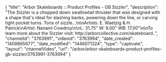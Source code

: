 {
    "title": "Arbor Skateboards :: Product Profiles - GB Sizzler",
    "description": "The Sizzler is a chopped down swallowtail thruster that was designed with a shape that's ideal for slashing banks, powering down the line, or carving tight pocket turns. Tons of sizzle...\n\nArtists: E. Waetzig & H. Patrick\nArtist: Nanami Cowdroy\n\nL: 31.75\" W: 9.00\" WB: 17.00\"\n\nTo learn more about the Sizzler visit: http:\/\/arborcollective.com\/skateboard..",
    "channelid": "3763991",
    "videoid": "3763994",
    "date_created": "1409865677",
    "date_modified": "1446071324",
    "type": "captivate",
    "layout": "channelVideo",
    "url": "\/arbor\/arbor-skateboards-product-profiles-gb-sizzler\/3763991-3763994"
}